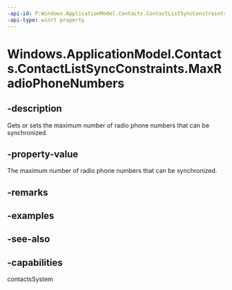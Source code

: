 ```yaml
---
-api-id: P:Windows.ApplicationModel.Contacts.ContactListSyncConstraints.MaxRadioPhoneNumbers
-api-type: winrt property
---
```


<!-- Property syntax
public Windows.Foundation.IReference<int> MaxRadioPhoneNumbers { get;  set; }
-->

# Windows.ApplicationModel.Contacts.ContactListSyncConstraints.MaxRadioPhoneNumbers

## -description
Gets or sets the maximum number of radio phone numbers that can be synchronized.

## -property-value
The maximum number of radio phone numbers that can be synchronized.

## -remarks

## -examples

## -see-also

## -capabilities
contactsSystem
